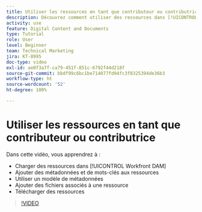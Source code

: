 ```yaml
---
title: Utiliser les ressources en tant que contributeur ou contributrice
description: Découvrez comment utiliser des ressources dans [!UICONTROL Workfront DAM].
activity: use
feature: Digital Content and Documents
type: Tutorial
role: User
level: Beginner
team: Technical Marketing
jira: KT-8995
doc-type: video
exl-id: ae0f3a7f-ca79-451f-851c-6792f44d218f
source-git-commit: bbdf99c6bc1be714077fd94fc3f8325394de36b3
workflow-type: ht
source-wordcount: '52'
ht-degree: 100%

---
```


# Utiliser les ressources en tant que contributeur ou contributrice

Dans cette vidéo, vous apprendrez à :

* Charger des ressources dans [!UICONTROL Workfront DAM]
* Ajouter des métadonnées et de mots-clés aux ressources
* Utiliser un modèle de métadonnées
* Ajouter des fichiers associés à une ressource
* Télécharger des ressources

>[!VIDEO](https://video.tv.adobe.com/v/3454809/?quality=12&learn=on&enablevpops=1&captions=fre_fr)

